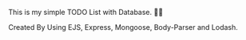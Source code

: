 This is my simple TODO List with Database. 🐱‍💻

Created By Using EJS, Express, Mongoose, Body-Parser and Lodash. 
